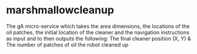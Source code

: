 # marshmallowcleanup
The gA micro-service which takes the area dimensions, the locations of the oil patches, the initial location of the cleaner and the navigation instructions as input and to then outputs the following:  The final cleaner position (X, Y) &amp; The number of patches of oil the robot cleaned up
